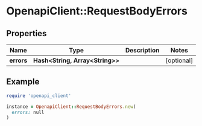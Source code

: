 # OpenapiClient::RequestBodyErrors

## Properties

| Name | Type | Description | Notes |
| ---- | ---- | ----------- | ----- |
| **errors** | **Hash&lt;String, Array&lt;String&gt;&gt;** |  | [optional] |

## Example

```ruby
require 'openapi_client'

instance = OpenapiClient::RequestBodyErrors.new(
  errors: null
)
```

